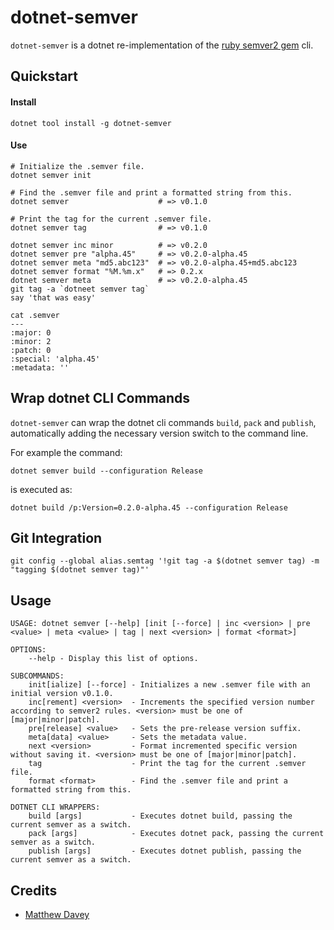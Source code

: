 dotnet-semver
=============

`dotnet-semver` is a dotnet re-implementation of the [ruby semver2 gem](https://github.com/haf/semver) cli.

Quickstart
----------
#### Install

```shell
dotnet tool install -g dotnet-semver
```

#### Use

```shell
# Initialize the .semver file.
dotnet semver init

# Find the .semver file and print a formatted string from this.
dotnet semver                    # => v0.1.0

# Print the tag for the current .semver file.
dotnet semver tag                # => v0.1.0

dotnet semver inc minor          # => v0.2.0
dotnet semver pre "alpha.45"     # => v0.2.0-alpha.45
dotnet semver meta "md5.abc123"  # => v0.2.0-alpha.45+md5.abc123
dotnet semver format "%M.%m.x"   # => 0.2.x
dotnet semver meta               # => v0.2.0-alpha.45
git tag -a `dotneet semver tag`
say 'that was easy'
```

```shell
cat .semver
---
:major: 0
:minor: 2
:patch: 0
:special: 'alpha.45'
:metadata: ''
```

Wrap dotnet CLI Commands
--------------------
`dotnet-semver` can wrap the dotnet cli commands `build`, `pack` and `publish`, automatically adding the necessary version switch to the command line.

For example the command:

`dotnet semver build --configuration Release`

is executed as:

`dotnet build /p:Version=0.2.0-alpha.45 --configuration Release`

Git Integration
---------------

```shell
git config --global alias.semtag '!git tag -a $(dotnet semver tag) -m "tagging $(dotnet semver tag)"'
```

Usage
-----

```shell
USAGE: dotnet semver [--help] [init [--force] | inc <version> | pre <value> | meta <value> | tag | next <version> | format <format>]

OPTIONS:
    --help - Display this list of options.

SUBCOMMANDS:
    init[ialize] [--force] - Initializes a new .semver file with an initial version v0.1.0.
    inc[rement] <version>  - Increments the specified version number according to semver2 rules. <version> must be one of [major|minor|patch].
    pre[release] <value>   - Sets the pre-release version suffix.
    meta[data] <value>     - Sets the metadata value.
    next <version>         - Format incremented specific version without saving it. <version> must be one of [major|minor|patch].
    tag                    - Print the tag for the current .semver file.
    format <format>        - Find the .semver file and print a formatted string from this.
    
DOTNET CLI WRAPPERS:
    build [args]           - Executes dotnet build, passing the current semver as a switch.
    pack [args]            - Executes dotnet pack, passing the current semver as a switch.
    publish [args]         - Executes dotnet publish, passing the current semver as a switch.
```

Credits
-------
* [Matthew Davey](mailto:matt.davey@fsfe.org)
